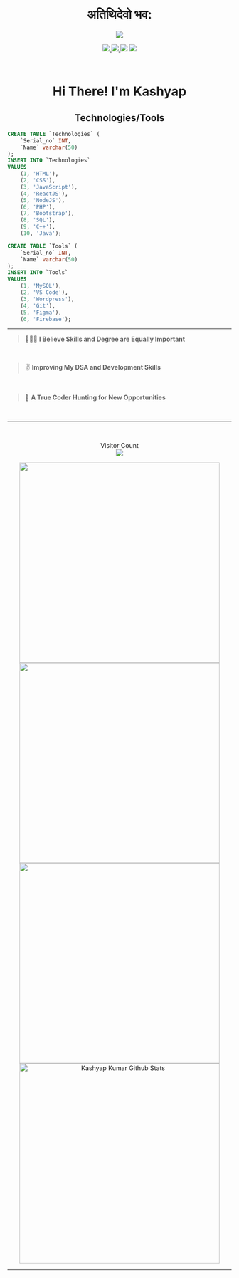 <h1 align="center">
  अतिथिदेवो भव:
</h1>

<div align="center">
  <img src="https://media.giphy.com/media/nNKHksPjJDSeV3CUqm/giphy.gif">
</div>

<p align="center">
  <a href="https://www.instagram.com/codingomega/" alt="Instgram Follow">
    <img src="https://img.shields.io/badge/Instagram-ef2b42?style=for-the-badge&logo=instagram&logoColor=white"/>
  </a>
  <a href="http://algokashyap.netlify.app/" alt="Portfolio">
    <img src="https://img.shields.io/badge/Portfolio-059862?style=for-the-badge&logoColor=white"/>
  <a href="https://www.linkedin.com/in/kashyapkumar/" alt="Linkedin">
    <img src="https://img.shields.io/badge/LinkedIn-1b5be5?style=for-the-badge&logo=linkedin&logoColor=white"/></a>
  </a>
  <a href="https://www.youtube.com/c/codingomega/" alt="Linkedin">
    <img src="https://img.shields.io/badge/youtube-fb3536.svg?&style=for-the-badge&logo=youtube&logoColor=white"/></a>
  </a>
</p>

<br>

<h1 align="center">
  Hi There! I'm Kashyap
</h1>

<h2 align="center">Technologies/Tools</h2>

```sql
CREATE TABLE `Technologies` (
    `Serial_no` INT,
    `Name` varchar(50)
);
INSERT INTO `Technologies`
VALUES 
    (1, 'HTML'),
    (2, 'CSS'),
    (3, 'JavaScript'),
    (4, 'ReactJS'),
    (5, 'NodeJS'),
    (6, 'PHP'),
    (7, 'Bootstrap'),
    (8, 'SQL'),
    (9, 'C++'),
    (10, 'Java');

CREATE TABLE `Tools` (
    `Serial_no` INT,
    `Name` varchar(50)
);
INSERT INTO `Tools`
VALUES 
    (1, 'MySQL'),
    (2, 'VS Code'),
    (3, 'Wordpress'),
    (4, 'Git'),
    (5, 'Figma'),
    (6, 'Firebase');
```

<hr style="color: #06d6a0">

> 🙋🏻‍♂️ **I Believe Skills and Degree are Equally Important**
<br>

> ✌️ **Improving My DSA and Development Skills**
<br>

> 💬 **A True Coder Hunting for New Opportunities**
<br>

<hr>

<br>

<p align="center">
  Visitor Count<br>
  <img src="https://profile-counter.glitch.me/kashyapkumar-pdf/count.svg" />
</p>

<div align="center">
  <img width="450px" src="https://github-readme-stats.vercel.app/api?username=kashyapkumar-pdf&&show_icons=true&title_color=2ef2a7&icon_color=2ef2a7&text_color=efefef&bg_color=2E3440&hide_border=true">
  <img width="450px" src="https://leetcode.card.workers.dev/KashyapKumar?theme=nord&font=baloo">
  <img width="450px" src="https://github-readme-stats.vercel.app/api/top-langs/?username=kashyapkumar-pdf&theme=nord&hide=jupyter%20notebook&layout=compact&langs_count=8&bg_color=2E3440&title_color=2ef2a7&hide_border=true">
  <img width="450px" src="https://github-readme-streak-stats.herokuapp.com/?user=kashyapkumar-pdf&theme=nord&hide_border=true" alt="Kashyap Kumar Github Stats" />
</div>

<hr>

<!-- <h3 align="center">Top 4 Projects</h3>
<div align="center">
  <a href="https://github.com/kashyapkumar-pdf/Bookmarker">
    <img align="center" src="https://github-readme-stats.vercel.app/api/pin/?username=kashyapkumar-pdf&repo=Bookmarker" />
  </a>
  <a href="https://github.com/kashyapkumar-pdf/EasyParking">
    <img align="center" src="https://github-readme-stats.vercel.app/api/pin/?username=kashyapkumar-pdf&repo=EasyParking" />
  </a>
  <a href="https://github.com/kashyapkumar-pdf/Comment-System">
    <img align="center" src="https://github-readme-stats.vercel.app/api/pin/?username=kashyapkumar-pdf&repo=Comment-System" />
  </a>
  <a href="https://github.com/kashyapkumar-pdf/StocksStore">
    <img align="center" src="https://github-readme-stats.vercel.app/api/pin/?username=kashyapkumar-pdf&repo=StocksStore" />
  </a>
</div> -->
